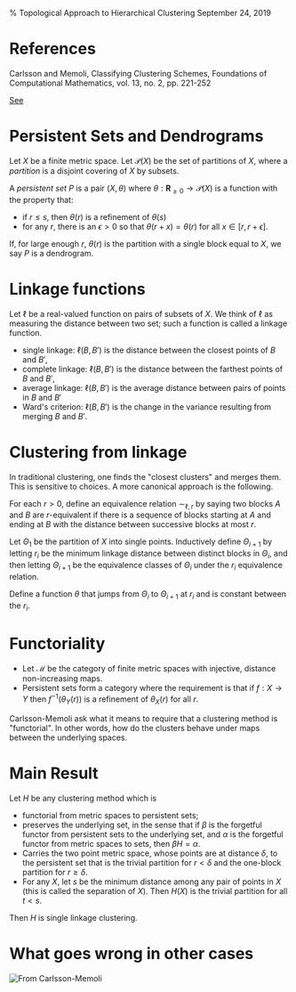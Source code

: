 % Topological Approach to  Hierarchical Clustering
  September 24, 2019

# References

Carlsson and Memoli,  Classifying Clustering Schemes, Foundations of Computational Mathematics, vol. 13, no. 2, pp. 221-252

[See](https://link.springer.com/article/10.1007/s10208-012-9141-9)

# Persistent Sets and Dendrograms

Let $X$ be a finite metric space.  Let $\mathcal{P}(X)$ be the set of partitions of $X$, where a *partition* is a 
disjoint covering of $X$ by subsets.  

A *persistent set* $P$ is a pair $(X,\theta)$ where $\theta:\mathbf{R}_{\ge 0}\to\mathcal{P}(X)$ is a function with the property
that:

- if $r\le s$, then $\theta(r)$ is a refinement of $\theta(s)$
- for any $r$, there is an $\epsilon>0$ so that $\theta(r+x)=\theta(r)$ for all $x\in [r,r+\epsilon]$. 

If, for large enough $r$, $\theta(r)$ is the partition with a single block equal to $X$, we say $P$ is a dendrogram.

# Linkage functions

Let $\ell$ be a real-valued function on pairs of subsets of $X$.  We think of $\ell$ as measuring the distance between
two set; such a function is called a linkage function. 

- single linkage: $\ell(B,B')$ is the distance between the closest points of $B$ and $B'$,
- complete linkage:  $\ell(B,B')$ is the distance between the farthest points of $B$ and $B'$,
- average linkage: $\ell(B,B')$ is  the average distance between pairs of points in $B$ and $B'$
- Ward's criterion: $\ell(B,B')$ is the change in the variance resulting from merging $B$ and $B'$.

# Clustering from linkage

In traditional clustering, one finds the "closest clusters" and merges them.  This is sensitive to choices.
A more canonical approach is the following.

For each $r>0$, define an equivalence relation $\sim_{\ell,r}$ by saying two blocks $A$ and $B$ are $r$-equivalent if
there is a sequence of blocks starting at $A$ and ending at $B$ with the distance between successive blocks at most $r$.

Let $\Theta_1$ be the partition of $X$ into single points.  Inductively define $\Theta_{i+1}$ by letting
$r_{i}$ be the minimum linkage distance between distinct blocks in $\Theta_i$, and then letting $\Theta_{i+1}$ be
the equivalence classes of $\Theta_i$ under the $r_i$ equivalence relation.  

Define a function $\theta$ that jumps from $\Theta_{i}$ to $\Theta_{i+1}$ at $r_i$ and is constant between the $r_i$.

# Functoriality

- Let $\mathcal{M}$ be the category of finite metric spaces with injective, distance non-increasing maps.
- Persistent sets form a category where the requirement is that if $f:X\to Y$ then $f^{-1}(\theta_Y(r))$ is a refinement of $\theta_X(r)$
for all $r$.

Carlsson-Memoli ask what it means to require that a clustering method is "functorial".  In other words, how do the clusters
behave under maps between the underlying spaces.

# Main Result

Let $H$ be any clustering method which is

- functorial from metric spaces to persistent sets;
- preserves the underlying set, in the sense that if $\beta$ is the forgetful functor from persistent sets to the underlying set,
and $\alpha$ is the forgetful functor from metric spaces to sets,  then $\beta H = \alpha$. 
- Carries the two point metric space, whose points are at distance $\delta$, to the persistent set that is the trivial partition for $r<\delta$ and the one-block partition for $r\ge\delta$.
- For any $X$, let $s$ be the minimum distance among any pair of points in $X$ (this is called the separation of $X$). Then
$H(X)$ is the trivial partition for all $t<s$. 

Then $H$ is single linkage clustering.

# What goes wrong in other cases

![From Carlsson-Memoli](./image.png)










